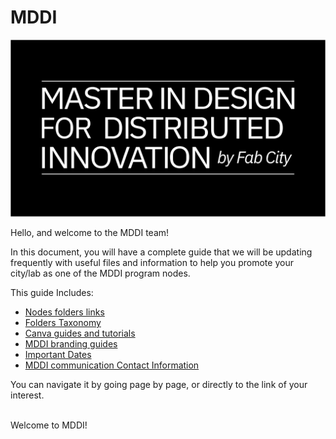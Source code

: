 # MDDI

![](<.gitbook/assets/LOGO MDDI.png>)

Hello, and welcome to the MDDI team!

In this document, you will have a complete guide that we will be updating frequently with useful files and information to help you promote your city/lab as one of the MDDI program nodes.

This guide Includes:

* [Nodes folders links](cities-nodes.md)
* [Folders Taxonomy](folders-taxonomy.md)
* [Canva guides and tutorials](canva/)
* [MDDI branding guides](mddi-branding.md)
* [Important Dates](content/monthly-content.md)
* [MDDI communication Contact Information](contact-information.md)

You can navigate it by going page by page, or directly to the link of your interest.

\
Welcome to MDDI!
